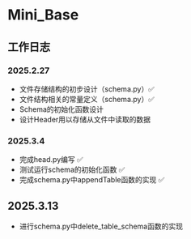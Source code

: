 # Mini_Base
## 工作日志
### 2025.2.27
- 文件存储结构的初步设计（schema.py）✅
- 文件结构相关的常量定义（schema.py）✅
- Schema的初始化函数设计 
- 设计Header用以存储从文件中读取的数据 

### 2025.3.4
- 完成head.py编写 ✅
- 测试运行schema的初始化函数 ✅
- 完成schema.py中appendTable函数的实现 ✅

## 2025.3.13
- 进行schema.py中delete_table_schema函数的实现